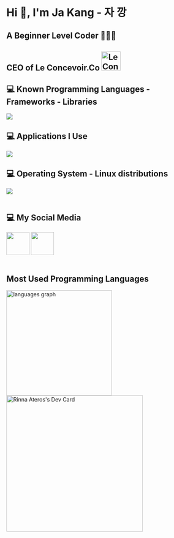 # Hi 👋, I'm Ja Kang - 자 깡

## A Beginner Level Coder 👨🏻‍💻

## CEO of Le Concevoir.Co <a href="https://github.com/Le-Concevoir-Co"><img src="https://github.com/itzaRinna/itzaRinna/blob/main/LCC.png" alt="Le Concevoir.Co" width="50" height="50"></a>

## 💻 Known Programming Languages - Frameworks - Libraries
<div align="left">
    <a href="https://skillicons.dev">
        <img src="https://skillicons.dev/icons?i=cpp,cs,js,ts,react,vite,next">
    </a>
</div>

## 💻 Applications I Use
<div align="left">
    <a href="https://skillicons.dev">
        <img src="https://skillicons.dev/icons?i=git,github,visualstudio,vscode,rider,pycharm,idea,sublime,arduino,godot">
    </a>
</div>

## 💻 Operating System - Linux distributions
<div align="left">
    <a href="https://skillicons.dev">
        <img src="https://skillicons.dev/icons?i=linux,windows,debian,arch,mint">
    </a>
</div>
<br>

## 💻 My Social Media
<div align="left">
    <a href="https://www.linkedin.com/in/rinna-ateros-197922253"><img width="60px" src="https://cdn.jsdelivr.net/gh/devicons/devicon/icons/linkedin/linkedin-original.svg" /></a>
    <a href="https://www.facebook.com/profile.php?id=61557123393779&mibextid=LQQJ4d"><img width="60px" src="https://cdn.jsdelivr.net/gh/devicons/devicon/icons/facebook/facebook-original.svg" /></a>
</div>
<br>

## Most Used Programming Languages
<div>
    <img src="https://github-readme-stats.vercel.app/api/top-langs?locale=en&hide_title=true&layout=compact&card_width=500&langs_count=18&theme=dracula&hide_border=true&username=itzaRinna&hide=html,css,yacc,scss,makefile,scala,supercollider,cmake,svelte,dockerfile,gml,shell,rust,go,python,less,java,c,csharp" height="275" alt="languages graph"  />
</div>
<a href="https://app.daily.dev/itzarinna"><img src="https://api.daily.dev/devcards/v2/7eA96WxpDT4v8I6qvVFXf.png?r=y93" width="356" alt="Rinna Ateros's Dev Card"/></a>
